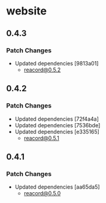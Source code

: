 # website

## 0.4.3

### Patch Changes

- Updated dependencies [9813a01]
  - reacord@0.5.2

## 0.4.2

### Patch Changes

- Updated dependencies [72f4a4a]
- Updated dependencies [7536bde]
- Updated dependencies [e335165]
  - reacord@0.5.1

## 0.4.1

### Patch Changes

- Updated dependencies [aa65da5]
  - reacord@0.5.0
